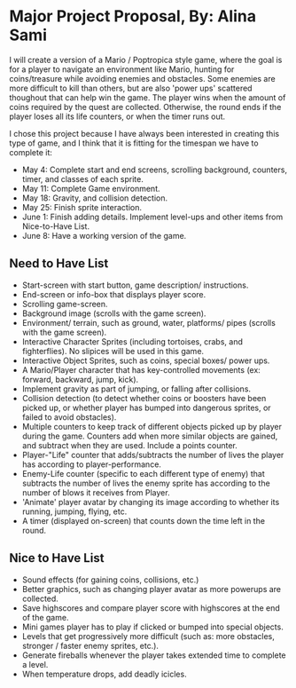 # Major Project Proposal, By: Alina Sami
I will create a version of a Mario / Poptropica style game, where the goal is for a player to navigate an environment like Mario, hunting for coins/treasure while avoiding enemies and obstacles. Some enemies are more difficult to kill than others, but are also 'power ups' scattered thoughout that can help win the game. The player wins when the amount of coins required by the quest are collected. Otherwise, the round ends if the player loses all its life counters, or when the timer runs out.

I chose this project because I have always been interested in creating this type of game, and I think that it is fitting for the timespan we have to complete it:

- May 4:  Complete start and end screens, scrolling background, counters, timer, and classes of each sprite.  
- May 11: Complete Game environment. 
- May 18: Gravity, and collision detection. 
- May 25: Finish sprite interaction.
- June 1: Finish adding details. Implement level-ups and other items from Nice-to-Have List.   
- June 8: Have a working version of the game.

## Need to Have List
 - Start-screen with start button, game description/ instructions. 
 - End-screen or info-box that displays player score. 
 - Scrolling game-screen. 
 - Background image (scrolls with the game screen). 
 - Environment/ terrain, such as ground, water, platforms/ pipes (scrolls with the game screen).
 - Interactive Character Sprites (including tortoises, crabs, and fighterflies). No slipices will be used in this game. 
 - Interactive Object Sprites, such as coins, special boxes/ power ups.
 - A Mario/Player character that has key-controlled movements (ex: forward, backward, jump, kick).
 - Implement gravity as part of jumping, or falling after collisions. 
 - Collision detection (to detect whether coins or boosters have been picked up, or whether player has bumped into dangerous sprites, or failed to avoid obstacles). 
 - Multiple counters to keep track of different objects picked up by player during the game. Counters add when more similar objects are gained, and subtract when they are used. Include a points counter. 
 - Player-"Life" counter that adds/subtracts the number of lives the player has according to player-performance. 
 - Enemy-Life counter (specific to each different type of enemy) that subtracts the number of lives the enemy sprite has according to the number of blows it receives from Player. 
 - 'Animate' player avatar by changing its image according to whether its running, jumping, flying, etc.
 - A timer (displayed on-screen) that counts down the time left in the round. 
 
## Nice to Have List
 - Sound effects (for gaining coins, collisions, etc.)
 - Better graphics, such as changing player avatar as more powerups are collected. 
 - Save highscores and compare player score with highscores at the end of the game. 
 - Mini games player has to play if clicked or bumped into special objects.
 - Levels that get progressively more difficult (such as: more obstacles, stronger / faster enemy sprites, etc.). 
 - Generate fireballs whenever the player takes extended time to complete a level.
 - When temperature drops, add deadly icicles. 
